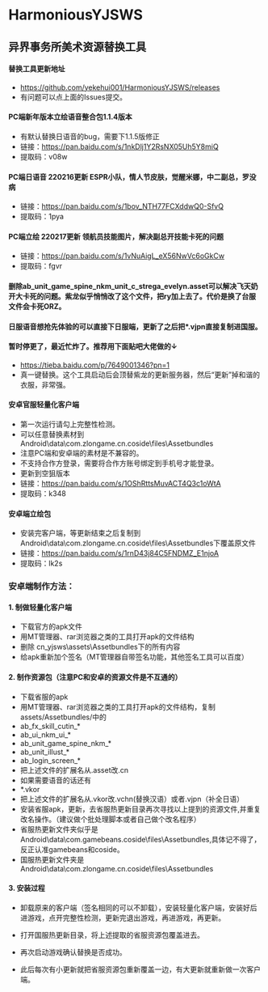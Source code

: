 # HarmoniousYJSWS
## 异界事务所美术资源替换工具
#### 替换工具更新地址
+ https://github.com/yekehui001/HarmoniousYJSWS/releases
+ 有问题可以点上面的Issues提交。

#### PC端新年版本立绘语音整合包1.1.4版本
+ 有默认替换日语音的bug，需要下1.1.5版修正
+ 链接：https://pan.baidu.com/s/1nkDlj1Y2RsNX05Uh5Y8miQ 
+ 提取码：v08w
#### PC端日语音 220216更新 ESPR小队，情人节皮肤，觉醒米娜，中二副总，罗没病
+ 链接：https://pan.baidu.com/s/1bov_NTH77FCXddwQ0-SfvQ 
+ 提取码：1pya
#### PC端立绘 220217更新 领航员技能图片，解决副总开技能卡死的问题
+ 链接：https://pan.baidu.com/s/1vNuAigL_eX56NwVc6oGkCw 
+ 提取码：fgvr
#### 删除ab_unit_game_spine_nkm_unit_c_strega_evelyn.asset可以解决飞天奶开大卡死的问题。紫龙似乎悄悄改了这个文件，把ry加上去了。代价是换了台服文件会卡死ORZ。
#### 日服语音想抢先体验的可以直接下日服端，更新了之后把*.vjpn直接复制进国服。
#### 暂时停更了，最近忙炸了。推荐用下面贴吧大佬做的↓
+ https://tieba.baidu.com/p/7649001346?pn=1
+ 真一键替换。这个工具启动后会顶替紫龙的更新服务器，然后“更新”掉和谐的衣服，非常强。

#### 安卓官服轻量化客户端
+ 第一次运行请勾上完整性检测。
+ 可以任意替换素材到Android\data\com.zlongame.cn.coside\files\Assetbundles
+ 注意PC端和安卓端的素材是不兼容的。
+ 不支持合作方登录，需要将合作方账号绑定到手机号才能登录。
+ 更新到空狙版本
+ 链接：https://pan.baidu.com/s/1OShRttsMuvACT4Q3c1oWtA 
+ 提取码：k348

#### 安卓端立绘包
+ 安装完客户端，等更新结束之后复制到Android\data\com.zlongame.cn.coside\files\Assetbundles下覆盖原文件
+ 链接：https://pan.baidu.com/s/1rnD43j84C5FNDMZ_E1njoA 
+ 提取码：lk2s

### 安卓端制作方法：
#### 1. 制做轻量化客户端
+ 下载官方的apk文件
+ 用MT管理器、rar浏览器之类的工具打开apk的文件结构
+ 删除 cn_yjsws\assets\Assetbundles下的所有内容
+ 给apk重新加个签名（MT管理器自带签名功能，其他签名工具可以百度）

#### 2. 制作资源包（注意PC和安卓的资源文件是不互通的）
+ 下载省服的apk
+ 用MT管理器、rar浏览器之类的工具打开apk的文件结构，复制assets/Assetbundles/中的
+ ab_fx_skill_cutin_*
+ ab_ui_nkm_ui_*
+ ab_unit_game_spine_nkm_*
+ ab_unit_illust_*
+ ab_login_screen_*
+ 把上述文件的扩展名从.asset改.cn
+ 如果需要语音的话还有
+ \*.vkor
+ 把上述文件的扩展名从.vkor改.vchn(替换汉语）或者.vjpn（补全日语）
+ 安装省服apk，更新，去省服热更新目录再次寻找以上提到的资源文件,并重复改名操作。（建议做个批处理脚本或者自己做个改名程序）
+ 省服热更新文件夹似乎是Android\data\com.gamebeans.coside\files\Assetbundles,具体记不得了，反正认准gamebeans和coside。
+ 国服热更新文件夹是Android\data\com.zlongame.cn.coside\files\Assetbundles


#### 3. 安装过程
+ 卸载原来的客户端（签名相同的可以不卸载），安装轻量化客户端，安装好后进游戏，点开完整性检测，更新完退出游戏，再进游戏，再更新。
+ 打开国服热更新目录，将上述提取的省服资源包覆盖进去。

+ 再次启动游戏确认替换是否成功。
+ 此后每次有小更新就把省服资源包重新覆盖一边，有大更新就重新做一次客户端。

